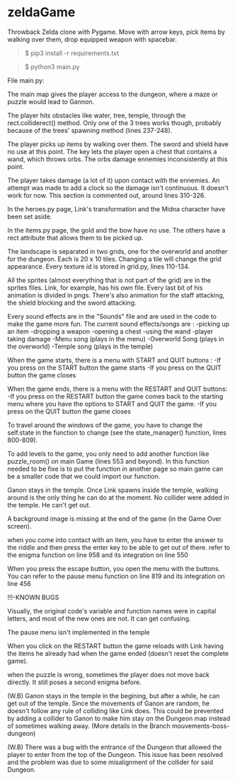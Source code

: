 # zeldaGame
Throwback Zelda clone with Pygame. Move with arrow keys, pick items by walking over them, drop equipped weapon with spacebar.

> $ pip3 install -r requirements.txt

> $ python3 main.py



File main.py:

The main map gives the player access to the dungeon, where a maze or puzzle would lead to Gannon. 

The player hits obstacles like water, tree, temple, through the rect.colliderect() method. Only one of the 3 trees works though, probably because of the trees' spawning method (lines 237-248).

The player picks up items by walking over them. The sword and shield have no use at this point. The key lets the player open a chest that contains a wand, which throws orbs. The orbs damage ennemies inconsistently at this point.

The player takes damage (a lot of it) upon contact with the ennemies. An attempt was made to add a clock so the damage isn't continuous. It doesn't work for now. This section is commented out, around lines 310-326.


In the heroes.py page, Link's transformation and the Midna character have been set aside.

In the items.py page, the gold and the bow have no use. The others have a rect attribute that allows them to be picked up.

The landscape is separated in two grids, one for the overworld and another for the dungeon. Each is 20 x 10 tiles. Changing a tile will change the grid appearance. Every texture id is stored in grid.py, lines 110-134.

All the sprites (almost everything that is not part of the grid) are in the sprites files. Link, for example, has his own file. Every last bit of his animation is divided in pngs. There's also animation for the staff attacking, the shield blocking and the sword attacking.

Every sound effects are in the "Sounds" file and are used in the code to make the game more fun. The current sound effects/songs are :
-picking up an item
-dropping a weapon
-opening a chest
-using the wand
-player taking damage
-Menu song (plays in the menu)
-Overworld Song (plays in the overworld)
-Temple song (plays in the temple)

When the game starts, there is a menu with START and QUIT buttons : 
-If you press on the START button the game starts
-If you press on the QUIT button the game closes

When the game ends, there is a menu with the RESTART and QUIT buttons:
-If you press on the RESTART button the game comes back to the starting menu where you have the options to START and QUIT the game.
-If you press on the QUIT button the game closes

To travel around the windows of the game, you have to change the self.state in the function to change (see the state_manager() function, lines 800-809).

To add levels to the game, you only need to add another function like puzzle_room() on main Game (lines 553 and beyond).
In this function needed to be fixe is to put the function in another page so main game can be a smaller code that we could import our function.

Ganon stays in the temple.
Once Link spawns inside the temple, walking around is the only thing he can do at the moment. No collider were added in the temple. He can't get out.

A background image is missing at the end of the game (in the Game Over screen). 

when you come into contact with an item, you have to enter the answer to the riddle and then press the enter key to be able to get out of there. refer to the enigma function on line 958 and its integration on line 550

When you press the escape button, you open the menu with the buttons. You can refer to the pause menu function on line 819 and its integration on line 456

!!!-KNOWN BUGS

Visually, the original code's variable and function names were in capital letters, and most of the new ones are not. It can get confusing.


The pause menu isn't implemented in the temple


When you click on the RESTART button the game reloads with Link having the items he already had when the game ended (doesn't reset the complete game).

when the puzzle is wrong, sometimes the player does not move back directly. It still poses a second enigma before.


(W.B) Ganon stays in the temple in the begining, but after a while, he can get out of the temple. Since the movements of Ganon are random, he doesn't follow any rule of colliding like Link does. This could be prevented by adding a collider to Ganon to make him stay on the Dungeon map instead of sometimes walking away. (More details in the Branch mouvements-boss-dungeon)

(W.B) There was a bug with the entrance of the Dungeon that allowed the player to enter from the top of the Dungeon. This issue has been resolved and the problem was due to some misalignment of the collider for said Dungeon.    

